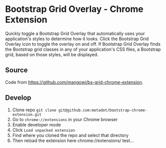 # Bootstrap Grid Overlay - Chrome Extension

Quickly toggle a Bootstrap Grid Overlay that automatically uses your application's styles to determine how it looks.
Click the Bootstrap Grid Overlay icon to toggle the overlay on and off. If Bootstrap Grid Overlay finds the Bootstrap grid classes in any of your application's CSS files, a Bootstrap grid, based on those styles, will be displayed.

## Source

Code from https://github.com/mangowi/bs-grid-chrome-extension.

## Develop

1. Clone repo `git clone git@github.com:metadot/bootstrap-chrome-extension.git`
2. Go to `chrome://extensions` in your Chrome browser
3. Enable developer mode
4. Click `Load unpacked extension`
5. Find where you cloned the repo and select that directory
6. Then reload the extension here chrome://extensions/
test...